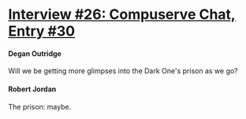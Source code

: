 # [Interview #26: Compuserve Chat, Entry #30](https://www.theoryland.com/intvmain.php?i=26#30)

#### Degan Outridge

Will we be getting more glimpses into the Dark One's prison as we go?

#### Robert Jordan

The prison: maybe.

